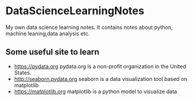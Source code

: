 # DataScienceLearningNotes
My own data science learning notes. It contains notes about python, machine leaning,data analysis etc.

## Some useful site to learn
- https://pydata.org pydata.org is a non-profit organization in the United States.
- http://seaborn.pydata.org  seaborn is a data visualization tool based on matplotlib
- https://matplotlib.org matplotlib is a python model to visualize data

